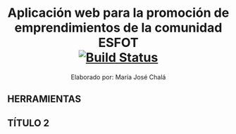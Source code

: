 <p align="center">
    <h1 align="center">
        Aplicación web para la promoción de emprendimientos de la comunidad ESFOT
        <br>
        <a href="https://travis-ci.org/laravel/framework"><img src="https://travis-ci.org/laravel/framework.svg" alt="Build Status"></a>
        <br>
    </h1> 
    <p align="center">Elaborado por: María José Chalá</p>
 </p>

## HERRAMIENTAS

## TÍTULO 2
